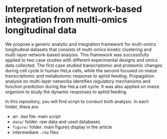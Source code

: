 # Interpretation of network-based integration from multi-omics longitudinal data

We propose a generic analytic and integration framework for multi-omics longitudinal datasets that consists of multi-omics kinetic clustering and multi-layer network-based analysis. This framework was successfully applied to two case studies with different experimental designs and omics data collected.
The first case studied transcriptomic and proteomic changes during cell cycle in human HeLa cells, while the second focused on maize transcriptomic and metabolomic response to aphid feeding.
Propagation analysis on multi-layer networks identifies regulatory mechanisms and function prediction during the HeLa cell cycle. 
It was also applied on maize organism to study the dynamic responses to aphid feeding.

In this repository, you will find script to conduct both analysis.
In each folder, there are:

* an `.Rmd` file: main script
* `data/` folder: raw data and used databases
* `figure/` folder: main figures display in the article
* intermediare `.rda` files


